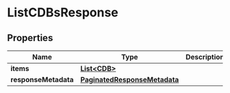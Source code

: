

# ListCDBsResponse


## Properties

| Name | Type | Description | Notes |
|------------ | ------------- | ------------- | -------------|
|**items** | [**List&lt;CDB&gt;**](CDB.md) |  |  [optional] |
|**responseMetadata** | [**PaginatedResponseMetadata**](PaginatedResponseMetadata.md) |  |  [optional] |




